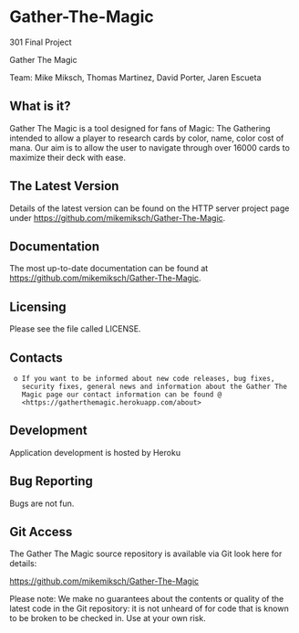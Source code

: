 # Gather-The-Magic
301 Final Project

Gather The Magic

Team: Mike Miksch, Thomas Martinez, David Porter, Jaren Escueta

  What is it?
  -----------

  Gather The Magic is a tool designed for fans of Magic: The Gathering
  intended to allow a player to research cards by color, name, color
  cost of mana. Our aim is to allow the user to navigate through
  over 16000 cards to maximize their deck with ease.

  The Latest Version
  ------------------

  Details of the latest version can be found on the HTTP
  server project page under https://github.com/mikemiksch/Gather-The-Magic.

  Documentation
  -------------

  The most
  up-to-date documentation can be found at
  https://github.com/mikemiksch/Gather-The-Magic.

  Licensing
  ---------

  Please see the file called LICENSE.

  Contacts
  --------

     o If you want to be informed about new code releases, bug fixes,
       security fixes, general news and information about the Gather The
       Magic page our contact information can be found @
       <https://gatherthemagic.herokuapp.com/about>


  Development
  -----------

  Application development is hosted by Heroku

  Bug Reporting
  -------------
  Bugs are not fun.

  Git Access
  ----------

  The Gather The Magic source repository is available via Git
  look here for details:

  https://github.com/mikemiksch/Gather-The-Magic

  Please note: We make no guarantees about the contents or quality of the
  latest code in the Git repository: it is not unheard of for code that is known to be broken to
  be checked in.  Use at your own risk.
